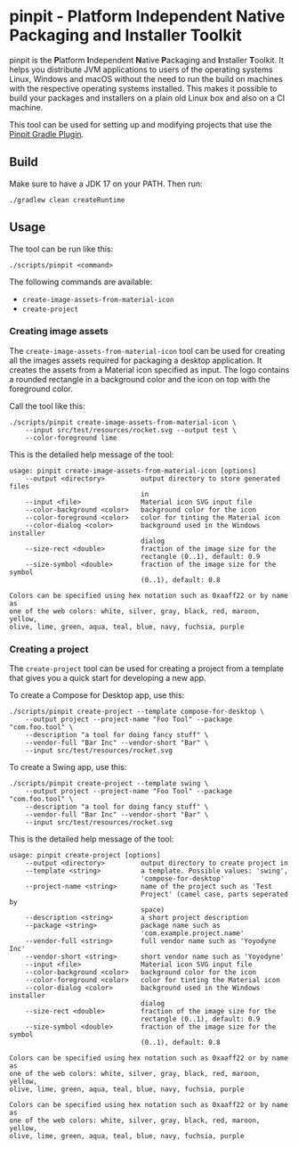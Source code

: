 # pinpit - Platform Independent Native Packaging and Installer Toolkit

pinpit is the **P**latform **I**ndependent **N**ative **P**ackaging and
**I**nstaller **T**oolkit.
It helps you distribute JVM applications to users of the operating systems
Linux, Windows and macOS without the need to run the build on machines
with the respective operating systems installed.
This makes it possible to build your packages and installers on a plain
old Linux box and also on a CI machine.

This tool can be used for setting up and modifying projects that use the
[Pinpit Gradle Plugin](https://github.com/mobanisto/pinpit-gradle-plugin).

## Build

Make sure to have a JDK 17 on your PATH. Then run:

```
./gradlew clean createRuntime
```

## Usage

The tool can be run like this:

```
./scripts/pinpit <command>
```

The following commands are available:

* `create-image-assets-from-material-icon`
* `create-project`

### Creating image assets

The `create-image-assets-from-material-icon` tool can be used for creating
all the images assets required for packaging a desktop application.
It creates the assets from a Material icon specified as input.
The logo contains a rounded rectangle in a background color and the icon
on top with the foreground color.

Call the tool like this:

```
./scripts/pinpit create-image-assets-from-material-icon \
    --input src/test/resources/rocket.svg --output test \
    --color-foreground lime
```

This is the detailed help message of the tool:

```
usage: pinpit create-image-assets-from-material-icon [options]
    --output <directory>         output directory to store generated files
                                 in
    --input <file>               Material icon SVG input file
    --color-background <color>   background color for the icon
    --color-foreground <color>   color for tinting the Material icon
    --color-dialog <color>       background used in the Windows installer
                                 dialog
    --size-rect <double>         fraction of the image size for the
                                 rectangle (0..1), default: 0.9
    --size-symbol <double>       fraction of the image size for the symbol
                                 (0..1), default: 0.8

Colors can be specified using hex notation such as 0xaaff22 or by name as
one of the web colors: white, silver, gray, black, red, maroon, yellow,
olive, lime, green, aqua, teal, blue, navy, fuchsia, purple
```

### Creating a project

The `create-project` tool can be used for creating a project from a template
that gives you a quick start for developing a new app.

To create a Compose for Desktop app, use this:

```
./scripts/pinpit create-project --template compose-for-desktop \
    --output project --project-name "Foo Tool" --package "com.foo.tool" \
    --description "a tool for doing fancy stuff" \
    --vendor-full "Bar Inc" --vendor-short "Bar" \
    --input src/test/resources/rocket.svg
```

To create a Swing app, use this:

```
./scripts/pinpit create-project --template swing \
    --output project --project-name "Foo Tool" --package "com.foo.tool" \
    --description "a tool for doing fancy stuff" \
    --vendor-full "Bar Inc" --vendor-short "Bar" \
    --input src/test/resources/rocket.svg
```

This is the detailed help message of the tool:

```
usage: pinpit create-project [options]
    --output <directory>         output directory to create project in
    --template <string>          a template. Possible values: 'swing',
                                 'compose-for-desktop'
    --project-name <string>      name of the project such as 'Test
                                 Project' (camel case, parts seperated by
                                 space)
    --description <string>       a short project description
    --package <string>           package name such as
                                 'com.example.project.name'
    --vendor-full <string>       full vendor name such as 'Yoyodyne Inc'
    --vendor-short <string>      short vendor name such as 'Yoyodyne'
    --input <file>               Material icon SVG input file
    --color-background <color>   background color for the icon
    --color-foreground <color>   color for tinting the Material icon
    --color-dialog <color>       background used in the Windows installer
                                 dialog
    --size-rect <double>         fraction of the image size for the
                                 rectangle (0..1), default: 0.9
    --size-symbol <double>       fraction of the image size for the symbol
                                 (0..1), default: 0.8

Colors can be specified using hex notation such as 0xaaff22 or by name as
one of the web colors: white, silver, gray, black, red, maroon, yellow,
olive, lime, green, aqua, teal, blue, navy, fuchsia, purple

Colors can be specified using hex notation such as 0xaaff22 or by name as
one of the web colors: white, silver, gray, black, red, maroon, yellow,
olive, lime, green, aqua, teal, blue, navy, fuchsia, purple
```
